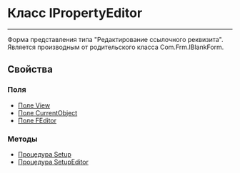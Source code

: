 ﻿---
Link: CMP.Frm.Views.IPropertyEditor
---

<!--- Навигация
[Имя проекта](#)
-->

# Класс IPropertyEditor
---

Форма представления типа "Редактирование ссылочного реквизита".
Является производным от родительского класса Com.Frm.IBlankForm.

<!---
## Примеры
-->

## Свойства

<!--
### Типы
* [Тип 1](#)
-->

### Поля
* [Поле View](View)
* [Поле CurrentObject](CurrentObject)
* [Поле FEditor](FEditor)

### Методы
* [Процедура Setup](Setup)
* [Процедура SetupEditor](SetupEditor)